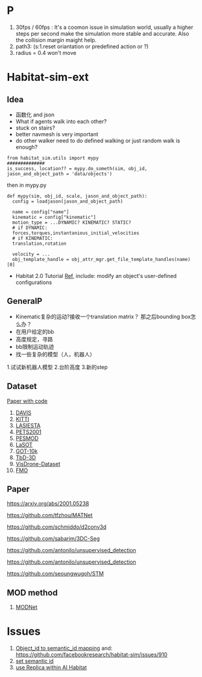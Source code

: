 # P
1. 30fps / 60fps : It's a coomon issue in simulation world, usually a higher steps per second make the simulation more stable and accurate. Also the collision margin maight help.
2. path3: (s:1.reset oriantation or predefined action or ?)
3. radius = 0.4 won't move
# Habitat-sim-ext
## Idea
* 函数化 and json
* What if agents walk into each other?
* stuck on stairs?
* better navmesh is very important
* do other walker need to do defined walking or just random walk is enough?
```
from habitat_sim.utils import mypy
##############
is_success, location?? = mypy.do_someth(sim, obj_id, jason_and_object_path = 'data/objects')
```
then in mypy.py
```
def mypy(sim, obj_id, scale, jason_and_object_path):
  config = loadjason(jason_and_object_path)
  
  name = config["name"]
  kinematic = config["kinematic"]
  motion_type = ...DYNAMIC? KINEMATIC? STATIC?
  # if DYNAMIC:
  forces,torques,instantanious_initial_velocities
  # if KINEMATIC:
  translation,rotation
  
  velocity = ...
  obj_template_handle = obj_attr_mgr.get_file_template_handles(name)[0]
 ```
 * Habitat 2.0 Tutorial [Ref](https://aihabitat.org/docs/habitat-sim/managed-rigid-object-tutorial.html#kinematic-object-placement), include: modify an object's user-defined configurations
 ## GeneralP
 * Kinematic复杂的运动?接收一个translation matrix？ 那之后bounding box怎么办？
 * 在用户给定的bb
 * 高度规定，寻路
 * bb限制运动轨迹
 * 找一些复杂的模型（人，机器人）

1.试试新机器人模型
2.台阶高度
3.新的step

## Dataset
[Paper with code](https://paperswithcode.com/sota/unsupervised-video-object-segmentation-on)
1. [DAVIS](https://davischallenge.org/)
2. [KITTI](http://www.cvlibs.net/datasets/kitti/)
3. [LASIESTA](https://www.gti.ssr.upm.es/data/lasiesta_database.html)
4. [PETS2001](https://limu.ait.kyushu-u.ac.jp/dataset/en/)
5. [PESMOD](https://github.com/mribrahim/PESMOD)
6. [LaSOT](https://paperswithcode.com/dataset/lasot)
7. [GOT-10k](https://paperswithcode.com/dataset/got-10k)
8. [TbD-3D](https://paperswithcode.com/dataset/tbd-3d)
9. [VisDrone-Dataset](https://github.com/VisDrone/VisDrone-Dataset)
10. [FMO](http://cmp.felk.cvut.cz/fmo/)

## Paper
https://arxiv.org/abs/2001.05238

https://github.com/tfzhou/MATNet

https://github.com/schmiddo/d2conv3d

https://github.com/sabarim/3DC-Seg

https://github.com/antonilo/unsupervised_detection

https://github.com/antonilo/unsupervised_detection

https://github.com/seoungwugoh/STM


## MOD method
1. [MODNet](http://webdocs.cs.ualberta.ca/~vis/kittimoseg/)

# Issues
1. [Object_id to semantic_id mapping](https://github.com/facebookresearch/habitat-sim/issues/760) and:
https://github.com/facebookresearch/habitat-sim/issues/910
2. [set semantic id](https://github.com/facebookresearch/habitat-sim/pull/668)
3. [use Replica within AI Habitat](https://github.com/facebookresearch/habitat-sim/issues/1256)
